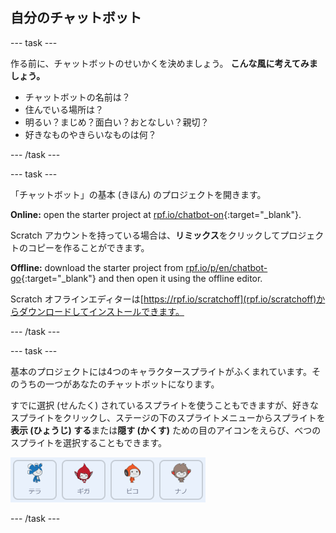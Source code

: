 ## 自分のチャットボット

\--- task \---

作る前に、チャットボットのせいかくを決めましょう。 **こんな風に考えてみましょう。**

+ チャットボットの名前は？
+ 住んでいる場所は？
+ 明るい？まじめ？面白い？おとなしい？親切？
+ 好きなものやきらいなものは何？

\--- /task \---

\--- task \---

「チャットボット」の基本 (きほん) のプロジェクトを開きます。 

**Online:** open the starter project at [rpf.io/chatbot-on](https://rpf.io/chatbot-on){:target="_blank"}.

Scratch アカウントを持っている場合は、**リミックス**をクリックしてプロジェクトのコピーを作ることができます。

**Offline:** download the starter project from [rpf.io/p/en/chatbot-go](https://rpf.io/p/en/chatbot-go){:target="_blank"} and then open it using the offline editor.

Scratch オフラインエディターは[https://rpf.io/scratchoff](rpf.io/scratchoff)からダウンロードしてインストールできます。

\--- /task \---

\--- task \---

基本のプロジェクトには4つのキャラクタースプライトがふくまれています。そのうちの一つがあなたのチャットボットになります。

すでに選択 (せんたく) されているスプライトを使うこともできますが、好きなスプライトをクリックし、ステージの下のスプライトメニューからスプライトを**表示 (ひょうじ) する**または**隠す (かくす)** ための目のアイコンをえらび、べつのスプライトを選択することもできます。

![キャラクターをえらぼう](images/chatbot-characters.png)

\--- /task \---